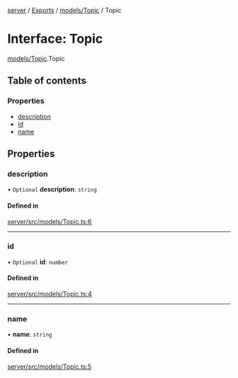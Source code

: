 [server](../README.md) / [Exports](../modules.md) / [models/Topic](../modules/models_Topic.md) / Topic

# Interface: Topic

[models/Topic](../modules/models_Topic.md).Topic

## Table of contents

### Properties

- [description](models_Topic.Topic.md#description)
- [id](models_Topic.Topic.md#id)
- [name](models_Topic.Topic.md#name)

## Properties

### description

• `Optional` **description**: `string`

#### Defined in

[server/src/models/Topic.ts:6](https://github.com/niklas-joh/french-learning-platform/blob/df287cd90d2fc20ebbe1da4bb7d2c97b195a5de7/server/src/models/Topic.ts#L6)

___

### id

• `Optional` **id**: `number`

#### Defined in

[server/src/models/Topic.ts:4](https://github.com/niklas-joh/french-learning-platform/blob/df287cd90d2fc20ebbe1da4bb7d2c97b195a5de7/server/src/models/Topic.ts#L4)

___

### name

• **name**: `string`

#### Defined in

[server/src/models/Topic.ts:5](https://github.com/niklas-joh/french-learning-platform/blob/df287cd90d2fc20ebbe1da4bb7d2c97b195a5de7/server/src/models/Topic.ts#L5)
